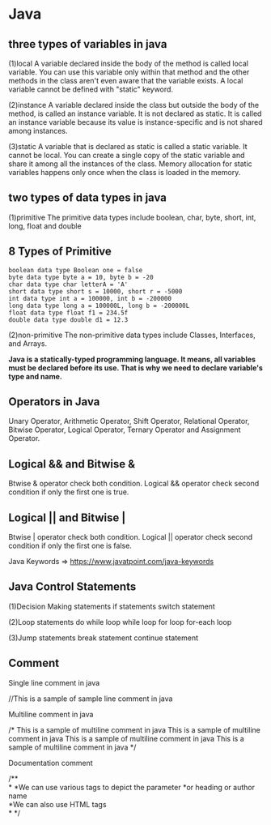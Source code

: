 # Java
three types of variables in java
--------------------------------
(1)local
A variable declared inside the body of the method is called local variable. You can use this variable only within that method and the other methods in the class aren't even aware that the variable exists.
A local variable cannot be defined with "static" keyword.

(2)instance
A variable declared inside the class but outside the body of the method, is called an instance variable. It is not declared as static.
It is called an instance variable because its value is instance-specific and is not shared among instances.

(3)static
A variable that is declared as static is called a static variable. It cannot be local. You can create a single copy of the static variable and share it among all the instances of the class. Memory allocation for static variables happens only once when the class is loaded in the memory.

two types of data types in java
-------------------------------

(1)primitive
The primitive data types include boolean, char, byte, short, int, long, float and double

 8 Types of Primitive
 --------------------
    boolean data type Boolean one = false  
    byte data type byte a = 10, byte b = -20  
    char data type char letterA = 'A'  
    short data type short s = 10000, short r = -5000  
    int data type int a = 100000, int b = -200000  
    long data type long a = 100000L, long b = -200000L  
    float data type float f1 = 234.5f  
    double data type double d1 = 12.3  
    
(2)non-primitive
The non-primitive data types include Classes, Interfaces, and Arrays.


**Java is a statically-typed programming language. It means, all variables must be declared before its use. That is why we need to declare variable's type and name.**


Operators in Java
-----------------
Unary Operator,
Arithmetic Operator,
Shift Operator,
Relational Operator,
Bitwise Operator,
Logical Operator,
Ternary Operator and
Assignment Operator.


Logical && and Bitwise &
------------------------
Btwise & operator check both condition.
Logical && operator check second condition if only the first one is true.

Logical || and Bitwise |
------------------------
Btwise | operator check both condition.
Logical || operator check second condition if only the first one is false.

Java Keywords => https://www.javatpoint.com/java-keywords


Java Control Statements
-----------------------
 (1)Decision Making statements
    if statements
    switch statement

 (2)Loop statements
    do while loop
    while loop
    for loop
    for-each loop

 (3)Jump statements
    break statement
    continue statement


Comment
-------
Single line comment in java

   //This is a sample of sample line comment in java

Multiline comment in java

   /*
   This is a sample of multiline comment in java
   This is a sample of multiline comment in java
   This is a sample of multiline comment in java
   This is a sample of multiline comment in java
   */

Documentation comment

   /**  
   * 
   *We can use various tags to depict the parameter 
   *or heading or author name    
   *We can also use HTML tags   
   * 
   */    
